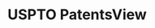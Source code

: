 ---
layout: default
bigquery: https://console.cloud.google.com/bigquery?p=patents-public-data&d=patentsview&page=dataset
citation: Attribution should be given to PatentsView for use, distribution, or derivative
  works.
code: https://github.com/CSSIP-AIR/PatentsView-Code-Snippets/
contributors: USPTO
cost: None
description: 'PatentsView includes US patent data including raw data (summaries, applications,
  pregrant applications), disambugations of inventors and assignees, and inventor
  gender estimates.  Also foreign priority data, # of figures and sheets, and government
  interest statements.'
documentation: https://patentsview.org/query/builder-faqs
last_edit: Mon, 04 Apr 2022 19:02:57 GMT
location: https://patentsview.org/
maintained_by: USPTO
record_creation_timestamp: 12/2/2020 17:20:46
schema_fields: '[''lname'', ''disamb_inventor_id_20171003'', ''classification_level'',
  ''longitude'', ''length'', ''withdrawn'', ''gi_statement'', ''num_figures'', ''name'',
  ''disamb_assignee_id_20181127'', ''role'', ''dependent'', ''attribution_status'',
  ''variety'', ''latin_name'', ''classification_status'', ''rawassignee_id'', ''ipc_version_indicator'',
  ''disamb_inventor_id_20170307'', ''disamb_inventor_id_20200331'', ''latitude'',
  ''disamb_assignee_id_20190820'', ''doctype'', ''reldocno'', ''subcategory_id'',
  ''title'', ''f371_date'', ''num_sheets'', ''classification_value'', ''contract_award_number'',
  ''f102_date'', ''subsection_id'', ''uuid'', ''county_fips'', ''sequence'', ''num'',
  ''lapse_of_patent'', ''disamb_assignee_id_20200630'', ''_371_date'', ''application_id'',
  ''subclass_id'', ''disamb_inventor_id_20191008'', ''country'', ''abstract'', ''name_last'',
  ''rel_id'', ''disamb_inventor_id_20180528'', ''disamb_inventor_id_20171226'', ''disamb_inventor_id_20181127'',
  ''city'', ''organization'', ''disamb_inventor_id_20190820'', ''deceased'', ''country_transformed'',
  ''filename'', ''latlong'', ''group_id'', ''date'', ''ipc_class'', ''fname'', ''male'',
  ''disamb_inventor_id_20191231'', ''group'', ''sector_title'', ''term_extension'',
  ''assignee_id'', ''number'', ''category_id'', ''disamb_assignee_id_20191008'', ''category'',
  ''doc_type'', ''type'', ''section'', ''disamb_inventor_id_20201229'', ''term_disclaimer'',
  ''disamb_assignee_id_20191231'', ''classification_data_source'', ''publication_number'',
  ''id'', ''symbol_position'', ''text'', ''applicant_type'', ''disamb_inventor_id_20190312'',
  ''main_group'', ''series_code'', ''level_one'', ''level_three'', ''num_claims'',
  ''male_flag'', ''rule_47'', ''disamb_assignee_id_20200331'', ''kind'', ''designation'',
  ''disamb_inventor_id_20200929'', ''disamb_assignee_id_20190312'', ''rawinventor_id'',
  ''field_title'', ''field_id'', ''_102_date'', ''county'', ''disclaimer_date'', ''state_fips'',
  ''disamb_assignee_id_20200929'', ''level_two'', ''mainclass_id'', ''lawyer_id'',
  ''disamb_inventor_id_20200630'', ''status'', ''subclass'', ''subgroup'', ''state'',
  ''exemplary'', ''subgroup_id'', ''rawlocation_id'', ''section_id'', ''organization_id'',
  ''disamb_inventor_id_20170808'', ''term_grant'', ''relkind'', ''patent_id'', ''location_id'',
  ''inventor_id'', ''citation_id'', ''action_date'', ''name_first'']'
shortname: patentsview
tags:
- disambiguation
- United States
- gender
terms_of_use: Creative Commons Attribution 4.0 International License.
timeframe: 1963-1999
title: USPTO PatentsView
uuid: cf1780b1-e265-4e49-8d1d-83b9cfe0fd9a
---
